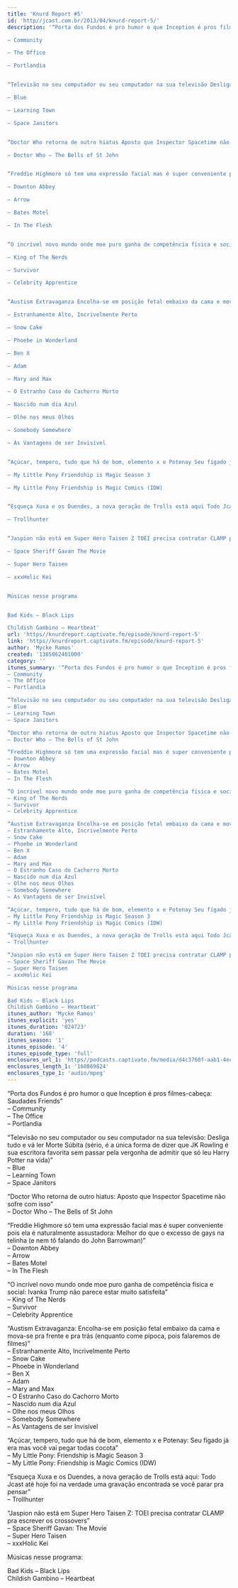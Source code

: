 ```yaml
---
title: 'Knurd Report #5'
id: 'http//jcast.com.br/2013/04/knurd-report-5/'
description: '“Porta dos Fundos é pro humor o que Inception é pros filmes-cabeça Saudades Friends”

– Community

– The Office

– Portlandia


“Televisão no seu computador ou seu computador na sua televisão Desliga tudo e vá ler Morte Súbita (sério, é a única forma de dizer que JK Rowling é sua escritora favorita sem passar pela vergonha de admitir que só leu Harry Potter na vida)”

– Blue

– Learning Town

– Space Janitors


“Doctor Who retorna de outro hiatus Aposto que Inspector Spacetime não sofre com isso”

– Doctor Who – The Bells of St John


“Freddie Highmore só tem uma expressão facial mas é super conveniente pois ela é naturalmente assustadora Melhor do que o excesso de gays na telinha (e nem tô falando do John Barrowman)”

– Downton Abbey

– Arrow

– Bates Motel

– In The Flesh


“O incrível novo mundo onde moe puro ganha de competência física e social Ivanka Trump não parece estar muito satisfeita”

– King of The Nerds

– Survivor

– Celebrity Apprentice


“Austism Extravaganza Encolha-se em posição fetal embaixo da cama e mova-se pra frente e pra trás (enquanto come pipoca, pois falaremos de filmes)”

– Estranhamente Alto, Incrivelmente Perto

– Snow Cake

– Phoebe in Wonderland

– Ben X

– Adam

– Mary and Max

– O Estranho Caso do Cachorro Morto

– Nascido num dia Azul

– Olhe nos meus Olhos

– Somebody Somewhere

– As Vantagens de ser Invisível


“Açúcar, tempero, tudo que há de bom, elemento x e Potenay Seu fígado já era mas você vai pegar todas cocota”

– My Little Pony Friendship is Magic Season 3

– My Little Pony Friendship is Magic Comics (IDW)


“Esqueça Xuxa e os Duendes, a nova geração de Trolls está aqui Todo Jcast até hoje foi na verdade uma gravação encontrada se você parar pra pensar”

– Trollhunter


“Jaspion não está em Super Hero Taisen Z TOEI precisa contratar CLAMP pra escrever os crossovers”

– Space Sheriff Gavan The Movie

– Super Hero Taisen

– xxxHolic Kei


Músicas nesse programa


Bad Kids – Black Lips

Childish Gambino – Heartbeat'
url: 'https//knurdreport.captivate.fm/episode/knurd-report-5'
link: 'https//knurdreport.captivate.fm/episode/knurd-report-5'
author: 'Mycke Ramos'
created: '1365062401000'
category: ''
itunes_summary: '“Porta dos Fundos é pro humor o que Inception é pros filmes-cabeça Saudades Friends”
– Community
– The Office
– Portlandia

“Televisão no seu computador ou seu computador na sua televisão Desliga tudo e vá ler Morte Súbita (sério, é a única forma de dizer que JK Rowling é sua escritora favorita sem passar pela vergonha de admitir que só leu Harry Potter na vida)”
– Blue
– Learning Town
– Space Janitors

“Doctor Who retorna de outro hiatus Aposto que Inspector Spacetime não sofre com isso”
– Doctor Who – The Bells of St John

“Freddie Highmore só tem uma expressão facial mas é super conveniente pois ela é naturalmente assustadora Melhor do que o excesso de gays na telinha (e nem tô falando do John Barrowman)”
– Downton Abbey
– Arrow
– Bates Motel
– In The Flesh

“O incrível novo mundo onde moe puro ganha de competência física e social Ivanka Trump não parece estar muito satisfeita”
– King of The Nerds
– Survivor
– Celebrity Apprentice

“Austism Extravaganza Encolha-se em posição fetal embaixo da cama e mova-se pra frente e pra trás (enquanto come pipoca, pois falaremos de filmes)”
– Estranhamente Alto, Incrivelmente Perto
– Snow Cake
– Phoebe in Wonderland
– Ben X
– Adam
– Mary and Max
– O Estranho Caso do Cachorro Morto
– Nascido num dia Azul
– Olhe nos meus Olhos
– Somebody Somewhere
– As Vantagens de ser Invisível

“Açúcar, tempero, tudo que há de bom, elemento x e Potenay Seu fígado já era mas você vai pegar todas cocota”
– My Little Pony Friendship is Magic Season 3
– My Little Pony Friendship is Magic Comics (IDW)

“Esqueça Xuxa e os Duendes, a nova geração de Trolls está aqui Todo Jcast até hoje foi na verdade uma gravação encontrada se você parar pra pensar”
– Trollhunter

“Jaspion não está em Super Hero Taisen Z TOEI precisa contratar CLAMP pra escrever os crossovers”
– Space Sheriff Gavan The Movie
– Super Hero Taisen
– xxxHolic Kei

Músicas nesse programa

Bad Kids – Black Lips
Childish Gambino – Heartbeat'
itunes_author: 'Mycke Ramos'
itunes_explicit: 'yes'
itunes_duration: '024723'
duration: '168'
itunes_season: '1'
itunes_episode: '4'
itunes_episode_type: 'full'
enclosures_url_1: 'https//podcasts.captivate.fm/media/d4c3760f-aab1-4ec4-8713-31f66bd2363b/hipcast-12771-u-391618-s-1-audio_tc.mp3'
enclosures_length_1: '160869824'
enclosures_type_1: 'audio/mpeg'
---
```

“Porta dos Fundos é pro humor o que Inception é pros filmes-cabeça: Saudades Friends”  
– Community  
– The Office  
– Portlandia

“Televisão no seu computador ou seu computador na sua televisão: Desliga tudo e vá ler Morte Súbita (sério, é a única forma de dizer que JK Rowling é sua escritora favorita sem passar pela vergonha de admitir que só leu Harry Potter na vida)”  
– Blue  
– Learning Town  
– Space Janitors

“Doctor Who retorna de outro hiatus: Aposto que Inspector Spacetime não sofre com isso”  
– Doctor Who – The Bells of St John

“Freddie Highmore só tem uma expressão facial mas é super conveniente pois ela é naturalmente assustadora: Melhor do que o excesso de gays na telinha (e nem tô falando do John Barrowman)”  
– Downton Abbey  
– Arrow  
– Bates Motel  
– In The Flesh

“O incrível novo mundo onde moe puro ganha de competência física e social: Ivanka Trump não parece estar muito satisfeita”  
– King of The Nerds  
– Survivor  
– Celebrity Apprentice

“Austism Extravaganza: Encolha-se em posição fetal embaixo da cama e mova-se pra frente e pra trás (enquanto come pipoca, pois falaremos de filmes)”  
– Estranhamente Alto, Incrivelmente Perto  
– Snow Cake  
– Phoebe in Wonderland  
– Ben X  
– Adam  
– Mary and Max  
– O Estranho Caso do Cachorro Morto  
– Nascido num dia Azul  
– Olhe nos meus Olhos  
– Somebody Somewhere  
– As Vantagens de ser Invisível

“Açúcar, tempero, tudo que há de bom, elemento x e Potenay: Seu fígado já era mas você vai pegar todas cocota”  
– My Little Pony: Friendship is Magic Season 3  
– My Little Pony: Friendship is Magic Comics (IDW)

“Esqueça Xuxa e os Duendes, a nova geração de Trolls está aqui: Todo Jcast até hoje foi na verdade uma gravação encontrada se você parar pra pensar”  
– Trollhunter

“Jaspion não está em Super Hero Taisen Z: TOEI precisa contratar CLAMP pra escrever os crossovers”  
– Space Sheriff Gavan: The Movie  
– Super Hero Taisen  
– xxxHolic Kei

Músicas nesse programa:

Bad Kids – Black Lips  
Childish Gambino – Heartbeat